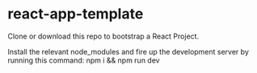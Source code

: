# react-app-template

Clone or download this repo to bootstrap a React Project.

Install the relevant node_modules and fire up the development server by running this command:
npm i && npm run dev
